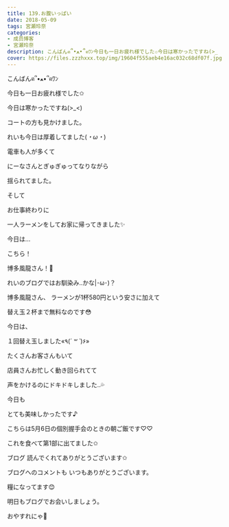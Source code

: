 ```yaml
---
title: 139.お腹いっぱい
date: 2018-05-09
tags: 宮瀬玲奈
categories: 
- 成员博客
- 宮瀬玲奈
description: こんばんฅ՞•ﻌ•՞ฅﾜﾝ今日も一日お疲れ様でした✩今日は寒かったですね(>_
cover: https://files.zzzhxxx.top/img/19604f555aeb4e16ac032c68df07f.jpg 
---
```






こんばんฅ՞•ﻌ•՞ฅﾜﾝ




今日も一日お疲れ様でした✩






今日は寒かったですね(>_<)




コートの方も見かけました。





れいも今日は厚着してました(*・ω・*)








電車も人が多くて


にーなさんとぎゅぎゅってなりながら


揺られてました。













そして



お仕事終わりに




一人ラーメンをしてお家に帰ってきました✨

















今日は...













こちら！



















博多風龍さん！🍜







れいのブログではお馴染み..かな|･ω･)？









博多風龍さん、
ラーメンが1杯580円という安さに加えて

替え玉２杯まで無料なのです😳



今日は、

１回替え玉しました«٩(*´ ꒳ `*)۶»










たくさんお客さんもいて

店員さんお忙しく動き回られてて


声をかけるのにドキドキしました..💦











今日も  

とても美味しかったです♪

























こちらは5月6日の個別握手会のときの朝ご飯です♡♡



これを食べて第1部に出てました✩












ブログ
読んでくれてありがとうございます✩





ブログへのコメントも
いつもありがとうございます。

糧になってます😊






明日もブログでお会いしましょう。


おやすれにゃ💓


